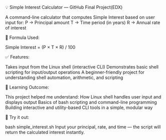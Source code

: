 💡 Simple Interest Calculator — GitHub Final Project(EDX)

A command-line calculator that computes Simple Interest based on user input for:
P → Principal amount
T → Time period (in years)
R → Annual rate of interest

🧮 Formula Used:

Simple Interest = (P × T × R) / 100

✅ Features:

Takes input from the Linux shell (interactive CLI)
Demonstrates basic shell scripting for input/output operations
A beginner-friendly project for understanding shell automation, arithmetic, and scripting

🎯 Learning Outcome:

This project helped me understand:
How Linux shell handles user input and displays output
Basics of bash scripting and command-line programming
Building interactive and utility-based CLI tools in a simple, modular way

🚀 Try it out:

bash simple_interest.sh
Input your principal, rate, and time — the script will return the calculated interest instantly.
